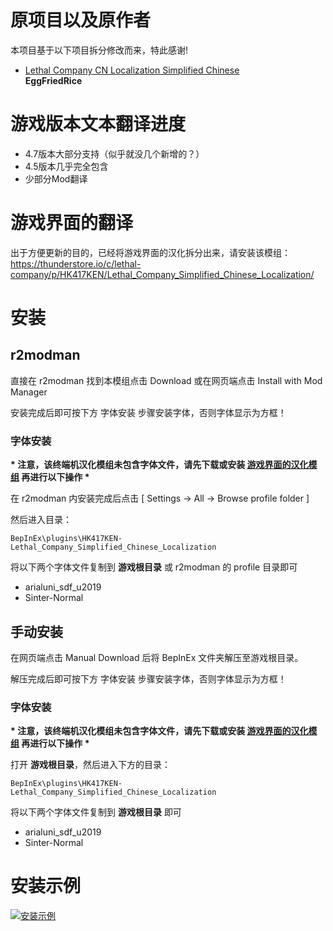 # 原项目以及原作者
本项目基于以下项目拆分修改而来，特此感谢!
- [Lethal Company CN Localization Simplified Chinese](https://thunderstore.io/c/lethal-company/p/EggFriedRice/Lethal_Company_CN_Localization_Simplified_Chinese/) <br> **EggFriedRice**

# 游戏版本文本翻译进度
- 4.7版本大部分支持（似乎就没几个新增的？）
- 4.5版本几乎完全包含
- 少部分Mod翻译

# 游戏界面的翻译
出于方便更新的目的，已经将游戏界面的汉化拆分出来，请安装该模组：
<br>
https://thunderstore.io/c/lethal-company/p/HK417KEN/Lethal_Company_Simplified_Chinese_Localization/

# 安装
## r2modman

直接在 r2modman 找到本模组点击 Download 或在网页端点击 Install with Mod Manager

安装完成后即可按下方 字体安装 步骤安装字体，否则字体显示为方框！

### 字体安装

**\* 注意，该终端机汉化模组未包含字体文件，请先下载或安装 [游戏界面的汉化模组](https://thunderstore.io/c/lethal-company/p/HK417KEN/Lethal_Company_Simplified_Chinese_Localization/) 再进行以下操作 \***

在 r2modman 内安装完成后点击 \[ Settings -> All -> Browse profile folder \]

然后进入目录：
```
BepInEx\plugins\HK417KEN-Lethal_Company_Simplified_Chinese_Localization
```
将以下两个字体文件复制到 **游戏根目录** 或 r2modman 的 profile 目录即可
- arialuni_sdf_u2019
- Sinter-Normal

## 手动安装
在网页端点击 Manual Download 后将 BepInEx 文件夹解压至游戏根目录。

解压完成后即可按下方 字体安装 步骤安装字体，否则字体显示为方框！

### 字体安装

**\* 注意，该终端机汉化模组未包含字体文件，请先下载或安装 [游戏界面的汉化模组](https://thunderstore.io/c/lethal-company/p/HK417KEN/Lethal_Company_Simplified_Chinese_Localization/) 再进行以下操作 \***

打开 **游戏根目录**，然后进入下方的目录：
```
BepInEx\plugins\HK417KEN-Lethal_Company_Simplified_Chinese_Localization
```
将以下两个字体文件复制到 **游戏根目录** 即可
- arialuni_sdf_u2019
- Sinter-Normal

# 安装示例
[![安装示例](https://s11.ax1x.com/2024/01/09/pFp2peH.png)](https://s11.ax1x.com/2024/01/09/pFp2peH.png)
